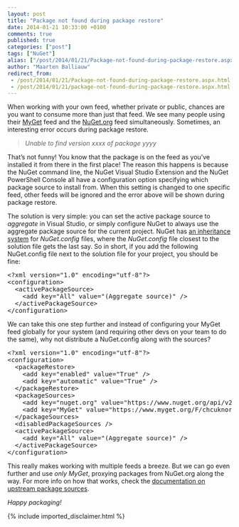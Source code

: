 ```yaml
---
layout: post
title: "Package not found during package restore"
date: 2014-01-21 10:33:00 +0100
comments: true
published: true
categories: ["post"]
tags: ["NuGet"]
alias: ["/post/2014/01/21/Package-not-found-during-package-restore.aspx", "/post/2014/01/21/package-not-found-during-package-restore.aspx"]
author: "Maarten Balliauw"
redirect_from:
 - /post/2014/01/21/Package-not-found-during-package-restore.aspx.html
 - /post/2014/01/21/package-not-found-during-package-restore.aspx.html
---
```


<p>When working with your own feed, whether private or public, chances are you want to consume more than just that feed. We see many people using their <a href="http://www.myget.org">MyGet</a> feed and the <a href="http://www.nuget.org">NuGet.org</a> feed simultaneously. Sometimes, an interesting error occurs during package restore. 
<blockquote> <p><i>Unable to find version xxxx of package yyyy</i></p>
</blockquote>
 <p>That’s not funny! You know that the package is on the feed as you’ve installed it from there in the first place! The reason this happens is because the NuGet command line, the NuGet Visual Studio Extension and the NuGet PowerShell Console all have a configuration option specifying which package source to install from. When this setting is changed to one specific feed, other feeds will be ignored and the error above will be shown during package restore. <p>The solution is very simple: you can set the active package source to <em>aggregate</em> in Visual Studio, or simply configure NuGet to always use the aggregate package source for the current project. NuGet has <a href="http://docs.nuget.org/docs/reference/nuget-config-file">an inheritance system</a> for <em>NuGet.config</em> files, where the <em>NuGet.config</em> file closest to the solution file gets the last say. So in short, if you add the following NuGet.config file next to the solution file for your project, you should be fine: <pre>&lt;?xml version="1.0" encoding="utf-8"?&gt;<br>&lt;configuration&gt;<br>&nbsp; &lt;activePackageSource&gt;<br>&nbsp;&nbsp;&nbsp; &lt;add key="All" value="(Aggregate source)" /&gt;<br>&nbsp; &lt;/activePackageSource&gt;<br>&lt;/configuration&gt;</pre> <p>We can take this one step further and instead of configuring your MyGet feed globally for your system (and requiring other devs on your team to do the same), why not distribute a NuGet.config along with the sources? <pre>&lt;?xml version="1.0" encoding="utf-8"?&gt;<br>&lt;configuration&gt;<br>&nbsp; &lt;packageRestore&gt;<br>&nbsp;&nbsp;&nbsp; &lt;add key="enabled" value="True" /&gt;<br>&nbsp;&nbsp;&nbsp; &lt;add key="automatic" value="True" /&gt;<br>&nbsp; &lt;/packageRestore&gt;<br>&nbsp; &lt;packageSources&gt;<br>&nbsp;&nbsp;&nbsp; &lt;add key="nuget.org" value="https://www.nuget.org/api/v2/" /&gt;<br>&nbsp;&nbsp;&nbsp; &lt;add key="MyGet" value="https://www.myget.org/F/chcuknorris/" /&gt;<br>&nbsp; &lt;/packageSources&gt;<br>&nbsp; &lt;disabledPackageSources /&gt;<br>&nbsp; &lt;activePackageSource&gt;<br>&nbsp;&nbsp;&nbsp; &lt;add key="All" value="(Aggregate source)" /&gt;<br>&nbsp; &lt;/activePackageSource&gt;<br>&lt;/configuration&gt;</pre> <p>This really makes working with multiple feeds a breeze. But we can go even further and use <em>only MyGet</em>, proxying packages from NuGet.org along the way. For more info on how that works, check the <a href="http://docs.myget.org/docs/reference/package-sources#Scenario_-_Proxying_upstream_feeds_and_packages">documentation on upstream package sources</a>.<p><em>Happy packaging!</em></p>
{% include imported_disclaimer.html %}
